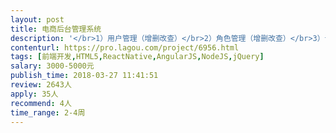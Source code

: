 ```yaml
---                
layout: post       
title: 电商后台管理系统           
description: '</br>1）用户管理（增删改查）</br>2）角色管理（增删改查）</br>3）订单管理（增删改查）</br>4）数据展示</br>5）商品管理</br>6）活动管理</br>7）其它辅助功能模块</br>项目是前后端分离，框架随便，主要要完成功能；</br>'     
contenturl: https://pro.lagou.com/project/6956.html      
tags: [前端开发,HTML5,ReactNative,AngularJS,NodeJS,jQuery]            
salary: 3000-5000元          
publish_time: 2018-03-27 11:41:51         
review: 2643人                   
apply: 35人                   
recommend: 4人                   
time_range: 2-4周              
---                 
```

